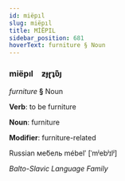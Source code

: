 ```yaml
---
id: miëpıl
slug: miëpıl
title: MİËPIL
sidebar_position: 681
hoverText: furniture § Noun
---
```


### miëpıl&emsp;<span kind="abugida">ƶɟɽʇʋ͊ȷ</span>

*furniture* **§** Noun

**Verb**: to be furniture

**Noun**: furniture

**Modifier**: furniture-related

Russian ме́бель mébelʹ [ˈmʲebʲɪlʲ]

*Balto-Slavic Language Family*